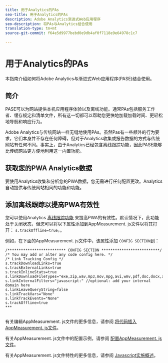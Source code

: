 ```yaml
---
title: 用于Analytics的PAs
seo-title: 用于Analytics的PAs
description: Adobe Analytics渐进式Web应用程序
seo-description: 将PAs与Analytics结合使用
translation-type: tm+mt
source-git-commit: f64e5d9977bebd0e9db4af0f7118e9e64978c1c7

---
```



# 用于Analytics的PAs

本指南介绍如何将Adobe Analytics与渐进式Web应用程序(PASE)结合使用。

## 简介

PASE可以为网站提供本机应用程序体验以及离线功能。通常PAs包括服务工作者、缓存规定和清单文件，所有这一切都可以帮助您更快地加载加载时间、更轻松地导航和响应行为。

Adobe Analytics与传统网站一样无缝地使用PAs。虽然Pas有一些额外的行为要求，它们本身并不存在任何障碍，但对于Analytics收集或报告数据的方式与传统网站有任何不同。事实上，由于Analytics已经包含离线跟踪功能，因此PASE能够比传统网站更方便地利用这一内置功能。

## 获取您的PWA Analytics数据

要使用Analytics收集和分析您的PWA数据，您无需进行任何配置更改。Analytics自动提供与传统网站相同的功能和功能。

## 添加离线跟踪以提高PWA有效性

您可以使用Analytics [离线跟踪功能](https://docs.adobe.com/content/help/en/analytics/implementation/javascript-implementation/offline-tracking.html) 来提高PWA的有效性。默认情况下，此功能处于关闭状态，但您可以将以下属性添加到AppMeasurement. js文件以将其打开： `s.trackOffline=true;`。

例如，在下面的AppMeasurement. js文件中，该属性添加 `CONFIG SECTION`到：

```
/************************** CONFIG SECTION **************************/ 
/* You may add or alter any code config here. */ 
/* Link Tracking Config */ 
s.trackDownloadLinks=true 
s.trackExternalLinks=true 
s.trackInlineStats=true 
s.linkDownloadFileTypes="exe,zip,wav,mp3,mov,mpg,avi,wmv,pdf,doc,docx,xls,xlsx,ppt,pptx" 
s.linkInternalFilters="javascript:" //optional: add your internal domain here 
s.linkLeaveQueryString=false 
s.linkTrackVars="None" 
s.linkTrackEvents="None" 
s.trackOffline=true
***
    
```


有关编辑AppMeasurement. js文件的更多信息，请参阅 [将代码插入AppMeasurement. js文件](https://docs.adobe.com/content/help/en/analytics/implementation/implement-analytics-with-dtm/analytics-tool/t-appmeasurement-code.html)。

有关AppMeasurement. js文件中的配置示例，请参阅 [配置AppMeasurement. js文件](https://docs.adobe.com/content/help/en/analytics/implementation/javascript-implementation/appmeasure-mjs-pagecode.html#section_042412C29CC249E298F19B2BC2F43CE7)。

有关AppMeasurement. js文件特性的更多信息，请参阅 [Javascript实施概述](https://docs.adobe.com/content/help/en/analytics/implementation/javascript-implementation/appmeasurement-js/appmeasure-mjs.html)。
